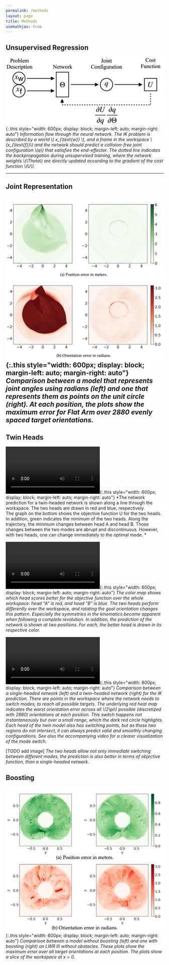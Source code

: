 ```yaml
---
permalink: /methods
layout: page
title: Methods
usemathjax: true
---
```


## Unsupervised Regression
![flowchart](../assets/imgs/methods/information_flow.png){:.this
    style="width: 600px;
    display: block;
    margin-left: auto;
    margin-right: auto"}
*Information flow through the neural network.
The IK problem is described by a world \\( x_{\text{w}} \\), and a frame in the workspace \\(x_{\text{f}}\\) and the network should predict a collision-free joint configuration \\(q\\) that satisfies the end-effector.
The dotted line indicates the backpropagation during unsupervised training, where the network weights \\(\Theta\\) are directly updated according to the gradient of the cost function \\(U\\).*

---
## Joint Representation 
![joint representation](../assets/imgs/methods/joint_representation.png){:.this
    style="width: 600px;
    display: block;
    margin-left: auto;
    margin-right: auto"}
*Comparison between a model that represents joint angles using radians (left) and one that represents them as points on the unit circle (right). 
At each position, the plots show the maximum error for Flat Arm over 2880 evenly spaced target orientations.*
---

## Twin Heads
![example twin-head JustinArm07](../assets/imgs/methods/mode-switches-2d.mp4){:.this
style="width: 600px;
display: block;
margin-left: auto;
margin-right: auto"}
*The network prediction for a twin-headed network is shown along a line through the workspace.
The two heads are drawn in red and blue, respectively.  
The graph on the bottom shows the objective function U for the two heads.
In addition, green indicates the minimum of the two heads.
Along the trajectory, the minimum changes between head A and head B.
Those changes between the two modes are abrupt and discontinuous.
However, with two heads, one can change immediately to the optimal mode.
*

![example twin-head JustinArm07](../assets/imgs/methods/best-head_around-the-clock.mp4){:.this
style="width: 600px;
display: block;
margin-left: auto;
margin-right: auto"}
*The color map shows which head scores better for the objective function over the whole workspace: head "A" is red, and head "B" is blue.
The two heads perform differently over the workspace, and rotating the goal orientation changes this pattern.
Especially the symmetries in the kinematics become apparent when following a complete revolution.
In addition, the prediction of the network is shown at two positions.
For each, the better head is drawn in its respective color.*


![with without twin-head](../assets/imgs/methods/circle_single-0-1.mp4){:.this
    style="width: 800px;
    display: block;
    margin-left: auto;
    margin-right: auto"}
*Comparison between a single-headed network (left) and a twin-headed network (right) for the IK prediction.
There are points in the workspace where the network needs to switch modes, to reach all possible targets.
The underlying red heat map indicates the worst orientation error across all \\(2\pi\\) possible (discretized with 2880) orientations at each position.
This switch happens not instantaneously but over a small range, which the dark red circle highlights.
Each head of the twin model also has switching points, but as those two regions do not intersect, it can always predict valid and smoothly changing configurations.
See also the accompanying video for a clearer visualization of the mode switch.*

[TODO add image]
*The two heads allow not only immediate switching between different modes, the prediction is also better in terms of 
objective function, than a single-headed network.*




## Boosting
![example boosting lwr](../assets/imgs/methods/boosting.png){:.this
    style="width: 600px;
    display: block;
    margin-left: auto;
    margin-right: auto"}
*Comparison between a model without boosting (left) and one with boosting (right) on LWR III without obstacles. 
These plots show the maximum error over all target orientations at each position. 
The plots show a slice of the workspace at x = 0.*




